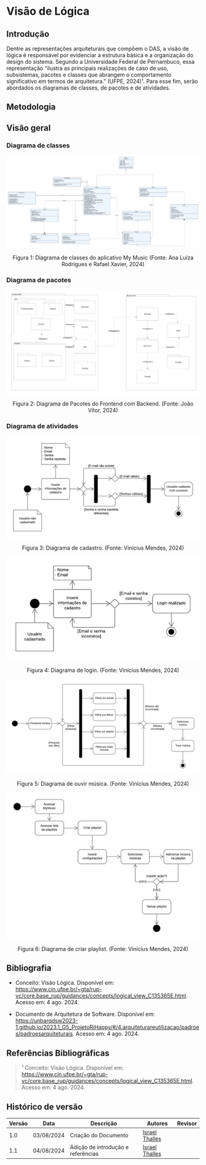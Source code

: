 # Visão de Lógica

## Introdução
Dentre as representações arquiteturais que compõem o DAS, a visão de lógica é responsável por evidenciar a estrutura básica e a organização do design do sistema. Segundo a Universidade Federal de Pernambuco, essa representação "ilustra as principais realizações de caso de uso, subsistemas, pacotes e classes que abrangem o comportamento significativo em termos de arquitetura." (UFPE, 2024)¹. Para esse fim, serão abordados os diagramas de classes, de pacotes e de atividades.

## Metodologia


## Visão geral


### Diagrama de classes

![Diagrama de atividades de cadastro](../Assets/diagramaClasses.png)

<div style="text-align: center">
  <p>Figura 1: Diagrama de classes do aplicativo My Music  (Fonte: Ana Luíza Rodrigues e Rafael Xavier, 2024)</p>
</div>

### Diagrama de pacotes

![Diagrama de Pacotes](../Modelagem/images/Diagrama_de_Pacotes_2.png)

<div style="text-align: center">
  <p>Figura 2: Diagrama de Pacotes do Frontend com Backend. (Fonte: João Vítor, 2024)</p>
</div>

### Diagrama de atividades

![Diagrama de atividades de cadastro](../Assets/DiagramadeAtividades-Cadastro.png)

<div style="text-align: center">
  <p>Figura 3: Diagrama de cadastro. (Fonte: Vinícius Mendes, 2024)</p>
</div>

![Diagrama de atividades de login](../Assets/DiagramadeAtividades-Login.png)

<div style="text-align: center">
  <p>Figura 4: Diagrama de login. (Fonte: Vinícius Mendes, 2024)</p>
</div>

![Diagrama de atividades de ouvir música](../Assets/DiagramadeAtividades-Ouvirmusica.png)

<div style="text-align: center">
  <p>Figura 5: Diagrama de ouvir música. (Fonte: Vinícius Mendes, 2024)</p>
</div>

![Diagrama de atividades de criar playlist](../Assets/DiagramadeAtividades-Criarplaylist.png)

<div style="text-align: center">
  <p>Figura 6: Diagrama de criar playlist. (Fonte: Vinícius Mendes, 2024)</p>
</div>

## Bibliografia
- Conceito: Visão Lógica. Disponível em: <https://www.cin.ufpe.br/~gta/rup-vc/core.base_rup/guidances/concepts/logical_view_C135365E.html>. Acesso em: 4 ago. 2024.

- Documento de Arquitetura de Software. Disponível em: <https://unbarqdsw2023-1.github.io/2023.1_G5_ProjetoRiHappy/#/4.arquiteturareutilizacao/padroes/padroesarquiteturais>. Acesso em: 4 ago. 2024.

## Referências Bibliográficas 
>¹ Conceito: Visão Lógica. Disponível em: <https://www.cin.ufpe.br/~gta/rup-vc/core.base_rup/guidances/concepts/logical_view_C135365E.html>. Acesso em: 4 ago. 2024.

## Histórico de versão

| Versão | Data       | Descrição | Autores | Revisor |
| ------ | ---------- | --------- | ------- | ------- |
| 1.0    | 03/08/2024 | Criação do Documento | [Israel Thalles](https://github.com/IsraelThalles) |   |
| 1.1    | 04/08/2024 | Adição de introdução e referências | [Israel Thalles](https://github.com/IsraelThalles) |   |